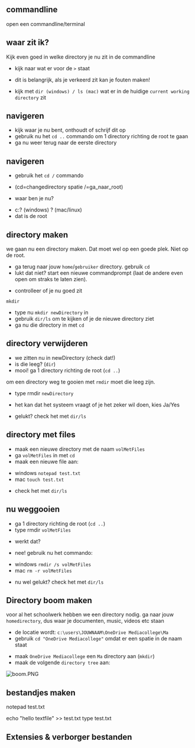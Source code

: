 ## commandline


open een commandline/terminal


## waar zit ik?

Kijk even goed in welke directory je nu zit in de commandline
- kijk naar wat er voor de `>` staat

* dit is belangrijk, als je verkeerd zit kan je fouten maken!

- kijk met `dir (windows) / ls (mac)` wat er in de huidige `current working directory` zit

## navigeren

- kijk waar je nu bent, onthoudt of schrijf dit op
- gebruik nu het `cd ..` commando om 1 directory richting de root te gaan
- ga nu weer terug naar de eerste directory

## navigeren

- gebruik het `cd /` commando 
* (cd=changedirectory spatie /=ga_naar_root)
- waar ben je nu?
* c:\? (windows) \? (mac/linux)
* dat is de root

## directory maken

we gaan nu een directory maken. Dat moet wel op een goede plek.
Niet op de root.

- ga terug naar jouw `home`/`gebruiker` directory. gebruik `cd`
- lukt dat niet? start een nieuwe commandprompt (laat de andere even open om straks te laten zien). 
* controlleer of je nu goed zit
```
mkdir
```

- type nu `mkdir newDirectory` in
- gebruik `dir/ls` om te kijken of je de nieuwe directory ziet
- ga nu die directory in met `cd`

## directory verwijderen

- we zitten nu in newDirectory (check dat!)
- is die leeg? (`dir`)
- mooi! ga 1 directory richting de root (`cd ..`)

om een directory weg te gooien met `rmdir` moet die leeg zijn.

- type rmdir `newDirectory`
* het kan dat het systeem vraagt of je het zeker wil doen, kies Ja/Yes
- gelukt? check het met `dir/ls`


## directory met files

- maak een nieuwe directory met de naam `volMetFiles`
- ga `volMetFiles` in met `cd`
- maak een nieuwe file aan:
* windows `notepad test.txt`
* mac `touch test.txt`
- check het met `dir/ls`


## nu weggooien

- ga 1 directory richting de root (`cd ..`)
- type rmdir `volMetFiles`
* werkt dat?
- nee! gebruik nu het commando:
* windows `rmdir /s volMetFiles`
* mac `rm -r volMetFiles`
- nu wel gelukt? check het met `dir/ls` 


## Directory boom maken

voor al het schoolwerk hebben we een directory nodig.
ga naar jouw `homedirectory`, dus waar je documenten, music, videos etc staan
* de locatie wordt: `c:\users\JOUWNAAM\OneDrive Mediacollege\Ma`
* gebruik `cd "OneDrive Mediacollege"` omdat er een spatie in de naam staat

- maak `OneDrive Mediacollege` een `Ma` directory aan (`mkdir`)
- maak de volgende `directory tree` aan:


![boom.PNG](boom.PNG)

## bestandjes maken


notepad test.txt

echo "hello textfile" >> test.txt 
type test.txt

## Extensies & verborger bestanden

